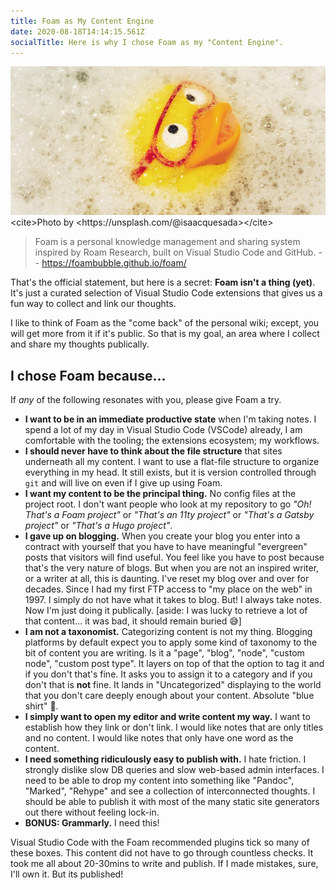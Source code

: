 ```yaml
---
title: Foam as My Content Engine
date: 2020-08-18T14:14:15.561Z
socialTitle: Here is why I chose Foam as my "Content Engine".
---
```

![Duck into the water!](images/6f8ad37b23da3a4091eb834570cf2103904340f12b3eabc3ff9d1db873c0993e.png "Photo  by https://unsplash.com/@isaacquesada")<cite>Photo by <https://unsplash.com/@isaacquesada></cite>

> Foam is a personal knowledge management and sharing system inspired by Roam Research, built on Visual Studio Code and GitHub. -- <https://foambubble.github.io/foam/>

That's the official statement, but here is a secret: **Foam isn't a thing (yet)**. It's just a curated selection of Visual Studio Code extensions that gives us a fun way to collect and link our thoughts.

I like to think of Foam as the "come back" of the personal wiki; except, you will get more from it if it's public. So that is my goal, an area where I collect and share my thoughts publically. 

## I chose Foam because...

If _any_ of the following resonates with you, please give Foam a try.

* **I want to be in an immediate productive state** when I'm taking notes. I spend a lot of my day in Visual Studio Code (VSCode) already, I am comfortable with the tooling; the extensions ecosystem; my workflows. 
* **I should never have to think about the file structure** that sites underneath all my content. I want to use a flat-file structure to organize everything in my head. It still exists, but it is version controlled through `git` and will live on even if I give up using Foam.
* **I want my content to be the principal thing.** No config files at the project root. I don't want people who look at my repository to go *"Oh! That's a Foam project"* or *"That's an 11ty project"* or *"That's a Gatsby project"* or *"That's a Hugo project"*.
* **I gave up on blogging.** When you create your blog you enter into a contract with yourself that you have to have meaningful "evergreen" posts that visitors will find useful. You feel like you have to post because that's the very nature of blogs. But when you are not an inspired writer, or a writer at all, this is daunting. I've reset my blog over and over for decades. Since I had my first FTP access to "my place on the web" in 1997. I simply do not have what it takes to blog. But! I always take notes. Now I'm just doing it publically. [aside: I was lucky to retrieve a lot of that content... it was bad, it should remain buried 😅]
* **I am not a taxonomist.** Categorizing content is not my thing. Blogging platforms by default expect you to apply some kind of taxonomy to the bit of content you are writing. Is it a "page", "blog", "node", "custom node", "custom post type". It layers on top of that the option to tag it and if you don't that's fine. It asks you to assign it to a category and if you don't that is **not** fine. It lands in "Uncategorized" displaying to the world that you don't care deeply enough about your content. Absolute "blue shirt" 👕.
* **I simply want to open my editor and write content my way.** I want to establish how they link or don't link. I would like notes that are only titles and no content. I would like notes that only have one word as the content. 
* **I need something ridiculously easy to publish with.** I hate friction. I strongly dislike slow DB queries and slow web-based admin interfaces. I need to be able to drop my content into something like "Pandoc", "Marked", "Rehype" and see a collection of interconnected thoughts. I should be able to publish it with most of the many static site generators out there without feeling lock-in.
* **BONUS: Grammarly.** I need this!

Visual Studio Code with the Foam recommended plugins tick so many of these boxes. This content did not have to go through countless checks. It took me all about 20-30mins to write and publish. If I made mistakes, sure, I'll own it. But its published!
